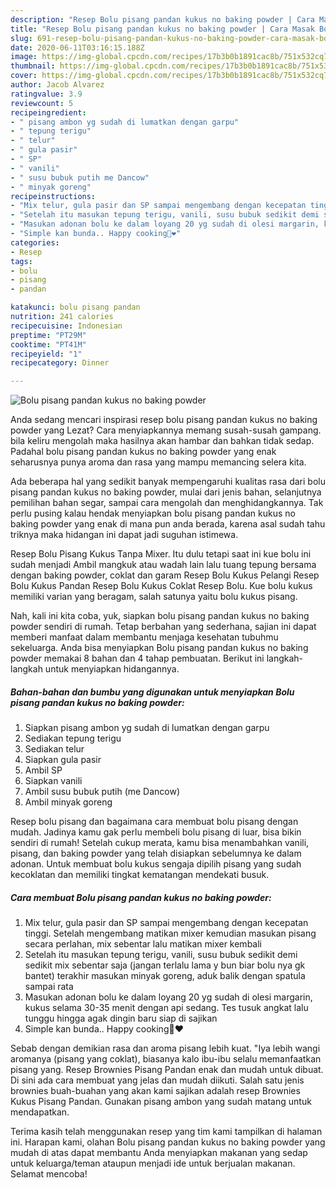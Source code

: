 ```yaml
---
description: "Resep Bolu pisang pandan kukus no baking powder | Cara Masak Bolu pisang pandan kukus no baking powder Yang Sedap"
title: "Resep Bolu pisang pandan kukus no baking powder | Cara Masak Bolu pisang pandan kukus no baking powder Yang Sedap"
slug: 691-resep-bolu-pisang-pandan-kukus-no-baking-powder-cara-masak-bolu-pisang-pandan-kukus-no-baking-powder-yang-sedap
date: 2020-06-11T03:16:15.188Z
image: https://img-global.cpcdn.com/recipes/17b3b0b1891cac8b/751x532cq70/bolu-pisang-pandan-kukus-no-baking-powder-foto-resep-utama.jpg
thumbnail: https://img-global.cpcdn.com/recipes/17b3b0b1891cac8b/751x532cq70/bolu-pisang-pandan-kukus-no-baking-powder-foto-resep-utama.jpg
cover: https://img-global.cpcdn.com/recipes/17b3b0b1891cac8b/751x532cq70/bolu-pisang-pandan-kukus-no-baking-powder-foto-resep-utama.jpg
author: Jacob Alvarez
ratingvalue: 3.9
reviewcount: 5
recipeingredient:
- " pisang ambon yg sudah di lumatkan dengan garpu"
- " tepung terigu"
- " telur"
- " gula pasir"
- " SP"
- " vanili"
- " susu bubuk putih me Dancow"
- " minyak goreng"
recipeinstructions:
- "Mix telur, gula pasir dan SP sampai mengembang dengan kecepatan tinggi. Setelah mengembang matikan mixer kemudian masukan pisang secara perlahan, mix sebentar lalu matikan mixer kembali"
- "Setelah itu masukan tepung terigu, vanili, susu bubuk sedikit demi sedikit mix sebentar saja (jangan terlalu lama y bun biar bolu nya gk bantet) terakhir masukan minyak goreng, aduk balik dengan spatula sampai rata"
- "Masukan adonan bolu ke dalam loyang 20 yg sudah di olesi margarin, kukus selama 30-35 menit dengan api sedang. Tes tusuk angkat lalu tunggu hingga agak dingin baru siap di sajikan"
- "Simple kan bunda.. Happy cooking🤗❤"
categories:
- Resep
tags:
- bolu
- pisang
- pandan

katakunci: bolu pisang pandan 
nutrition: 241 calories
recipecuisine: Indonesian
preptime: "PT29M"
cooktime: "PT41M"
recipeyield: "1"
recipecategory: Dinner

---
```



![Bolu pisang pandan kukus no baking powder](https://img-global.cpcdn.com/recipes/17b3b0b1891cac8b/751x532cq70/bolu-pisang-pandan-kukus-no-baking-powder-foto-resep-utama.jpg)

Anda sedang mencari inspirasi resep bolu pisang pandan kukus no baking powder yang Lezat? Cara menyiapkannya memang susah-susah gampang. bila keliru mengolah maka hasilnya akan hambar dan bahkan tidak sedap. Padahal bolu pisang pandan kukus no baking powder yang enak seharusnya punya aroma dan rasa yang mampu memancing selera kita.

Ada beberapa hal yang sedikit banyak mempengaruhi kualitas rasa dari bolu pisang pandan kukus no baking powder, mulai dari jenis bahan, selanjutnya pemilihan bahan segar, sampai cara mengolah dan menghidangkannya. Tak perlu pusing kalau hendak menyiapkan bolu pisang pandan kukus no baking powder yang enak di mana pun anda berada, karena asal sudah tahu triknya maka hidangan ini dapat jadi suguhan istimewa.

Resep Bolu Pisang Kukus Tanpa Mixer. Itu dulu tetapi saat ini kue bolu ini sudah menjadi Ambil mangkuk atau wadah lain lalu tuang tepung bersama dengan baking powder, coklat dan garam Resep Bolu Kukus Pelangi Resep Bolu Kukus Pandan Resep Bolu Kukus Coklat Resep Bolu. Kue bolu kukus memiliki varian yang beragam, salah satunya yaitu bolu kukus pisang.


Nah, kali ini kita coba, yuk, siapkan bolu pisang pandan kukus no baking powder sendiri di rumah. Tetap berbahan yang sederhana, sajian ini dapat memberi manfaat dalam membantu menjaga kesehatan tubuhmu sekeluarga. Anda bisa menyiapkan Bolu pisang pandan kukus no baking powder memakai 8 bahan dan 4 tahap pembuatan. Berikut ini langkah-langkah untuk menyiapkan hidangannya.

<!--inarticleads1-->

##### Bahan-bahan dan bumbu yang digunakan untuk menyiapkan Bolu pisang pandan kukus no baking powder:

1. Siapkan  pisang ambon yg sudah di lumatkan dengan garpu
1. Sediakan  tepung terigu
1. Sediakan  telur
1. Siapkan  gula pasir
1. Ambil  SP
1. Siapkan  vanili
1. Ambil  susu bubuk putih (me Dancow)
1. Ambil  minyak goreng


Resep bolu pisang dan bagaimana cara membuat bolu pisang dengan mudah. Jadinya kamu gak perlu membeli bolu pisang di luar, bisa bikin sendiri di rumah! Setelah cukup merata, kamu bisa menambahkan vanili, pisang, dan baking powder yang telah disiapkan sebelumnya ke dalam adonan. Untuk membuat bolu kukus sengaja dipilih pisang yang sudah kecoklatan dan memiliki tingkat kematangan mendekati busuk. 

<!--inarticleads2-->

##### Cara membuat Bolu pisang pandan kukus no baking powder:

1. Mix telur, gula pasir dan SP sampai mengembang dengan kecepatan tinggi. Setelah mengembang matikan mixer kemudian masukan pisang secara perlahan, mix sebentar lalu matikan mixer kembali
1. Setelah itu masukan tepung terigu, vanili, susu bubuk sedikit demi sedikit mix sebentar saja (jangan terlalu lama y bun biar bolu nya gk bantet) terakhir masukan minyak goreng, aduk balik dengan spatula sampai rata
1. Masukan adonan bolu ke dalam loyang 20 yg sudah di olesi margarin, kukus selama 30-35 menit dengan api sedang. Tes tusuk angkat lalu tunggu hingga agak dingin baru siap di sajikan
1. Simple kan bunda.. Happy cooking🤗❤


Sebab dengan demikian rasa dan aroma pisang lebih kuat. &#34;Iya lebih wangi aromanya (pisang yang coklat), biasanya kalo ibu-ibu selalu memanfaatkan pisang yang. Resep Brownies Pisang Pandan enak dan mudah untuk dibuat. Di sini ada cara membuat yang jelas dan mudah diikuti. Salah satu jenis brownies buah-buahan yang akan kami sajikan adalah resep Brownies Kukus Pisang Pandan. Gunakan pisang ambon yang sudah matang untuk mendapatkan. 

Terima kasih telah menggunakan resep yang tim kami tampilkan di halaman ini. Harapan kami, olahan Bolu pisang pandan kukus no baking powder yang mudah di atas dapat membantu Anda menyiapkan makanan yang sedap untuk keluarga/teman ataupun menjadi ide untuk berjualan makanan. Selamat mencoba!
